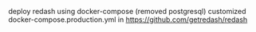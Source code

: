 deploy redash using docker-compose (removed postgresql)
customized docker-compose.production.yml in https://github.com/getredash/redash
